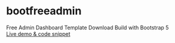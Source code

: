 # bootfreeadmin
Free Admin Dashboard Template Download Build with Bootstrap 5<br>
[Live demo & code snippet
](https://therichpost.com/free-admin-dashboard-template-download-build-with-bootstrap-5/)
